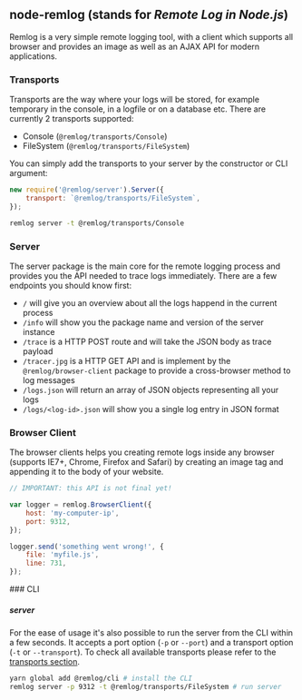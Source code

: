 ## node-remlog (stands for _Remote Log in Node.js_)

Remlog is a very simple remote logging tool, with a client which supports all browser and provides an image as well as an AJAX API for modern applications.

### Transports

Transports are the way where your logs will be stored, for example temporary in the console, in a logfile or on a database etc. There are currently 2 transports supported:

* Console (`@remlog/transports/Console`)
* FileSystem (`@remlog/transports/FileSystem`)

You can simply add the transports to your server by the constructor or CLI argument:

```js
new require('@remlog/server').Server({
    transport: `@remlog/transports/FileSystem`,
});
```

```bash
remlog server -t @remlog/transports/Console
```

### Server

The server package is the main core for the remote logging process and provides you the API needed to trace logs immediately.
There are a few endpoints you should know first:

* `/` will give you an overview about all the logs happend in the current process
* `/info` will show you the package name and version of the server instance
* `/trace` is a HTTP POST route and will take the JSON body as trace payload
* `/tracer.jpg` is a HTTP GET API and is implement by the `@remlog/browser-client` package to provide a cross-browser method to log messages
* `/logs.json` will return an array of JSON objects representing all your logs
* `/logs/<log-id>.json` will show you a single log entry in JSON format

### Browser Client

The browser clients helps you creating remote logs inside any browser (supports IE7+, Chrome, Firefox and Safari) by creating an image tag
and appending it to the body of your website.

```js
// IMPORTANT: this API is not final yet!

var logger = remlog.BrowserClient({
    host: 'my-computer-ip',
    port: 9312,
});

logger.send('something went wrong!', {
    file: 'myfile.js',
    line: 731,
});
```

### CLI

##### server

For the ease of usage it's also possible to run the server from the CLI within a few seconds. It accepts a port option (`-p` or `--port`) and a transport option (`-t` or `--transport`). To check all available transports please refer to the [transports section](#transports).

```bash
yarn global add @remlog/cli # install the CLI
remlog server -p 9312 -t @remlog/transports/FileSystem # run server
```
